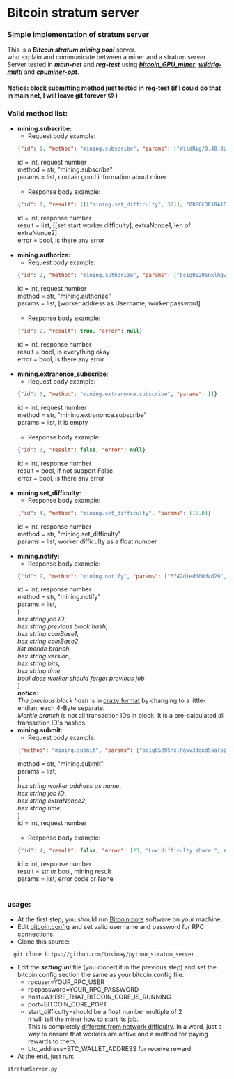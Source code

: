 # Bitcoin stratum server
### Simple implementation of stratum server

This is a ***Bitcoin stratum mining pool*** server.</br>
who explain and communicate between a miner and a stratum server. </br>
Server tested in ***main-net*** and ***reg-test*** using  ***[bitcoin_GPU_miner](https://github.com/tokimay/bitcoin_GPU_miner)***, ***[wildrig-multi](https://github.com/andru-kun/wildrig-multi)*** and ***[cpuminer-opt](https://github.com/JayDDee/cpuminer-opt)***.</br>
#### Notice: block submitting method just tested in reg-test (if I could do that in main net, I will leave git forever :stuck_out_tongue_winking_eye: )

### Valid method list:
- **mining.subscribe:**
  + Request body example:
  ````json
  {"id": 1, "method": "mining.subscribe", "params": ["WildRig/0.40.8L"]}
  ```` 
  id = int, request number </br>
  method = str, "mining.subscribe" </br>
  params = list, contain good information about miner </br>
  </br> 
  + Response body example:
  ````json
  {"id": 1, "result": [[["mining.set_difficulty", 32]], "0BFCC3F18A1605AE", 8], "error": null}
  ````
  id = int, response number </br>
  result = list, [[set start worker difficulty], extraNonce1, len of extraNonce2] </br>
  error = bool, is there any error </br>
  </br> 
- **mining.authorize:**
  + Request body example:
  ````json
  {"id": 2, "method": "mining.authorize", "params": ["bc1q05205nxlhgwv33gnd5salpp449m2k9ye8dqg72", ""]}
  ````
  id = int, request number </br>
  method = str, "mining.authorize" </br>
  params = list, [worker address as Username, worker password] </br>
  </br> 
  + Response body example:
  ````json
  {"id": 2, "result": true, "error": null}
  ````
  id = int, response number </br>
  result = bool, is everything okay </br>
  error = bool, is there any error </br>
  </br> 
- **mining.extranonce_subscribe**:
  + Request body example:
  ````json
  {"id": 3, "method": "mining.extranonce.subscribe", "params": []}
  ```` 
  id = int, request number </br>
  method = str, "mining.extranonce.subscribe" </br>
  params = list, it is empty </br>
  </br>
  - Response body example:
  ````json
  {"id": 3, "result": false, "error": null}
  ````
  id = int, response number </br>
  result = bool, if not support False </br>
  error = bool, is there any error </br>
  </br>
- **mining.set_difficulty:**
  + Response body example:
  ````json
  {"id": 4, "method": "mining.set_difficulty", "params": [16.0]}
  ````
  id = int, response number </br>
  method = str, "mining.set_difficulty" </br>
  params = list, worker difficulty as a float number </br>
  </br>
- **mining.notify:**
  + Response body example:
  ````json
  {"id": 2, "method": "mining.notify", "params": ["6742d1ed000d4d29", "c35fe4e2df7c7866d06a8f94b7892106fd7eeb390002a37a0000000000000000", "01000000010000000000000000000000000000000000000000000000000000000000000000ffffffff2603294d0d21746f6b696d617940676d61696c2e636f6d", "ffffffff027a88d412000000001600147d14fa4cdfba1cc8c5136d21df8435a976ab14990000000000000000266a24aa21a9ed20cf115aea7d5949653d2935e80d4703829e59539a40e9ede927db49509614dc00000000", ["f640a577fb4ee6989fd7f239beb0e1ca7f21776f9c70dcce929162597f93b10b", "48d0d07032f9bd8d662874927847040d478a0054de0e6923e8a09cf131702ff1", "96ed6a2663ce74bb8a9579eb778eb39c9c2f307daf6a287cc4f0249d6f1222df", "2a90d63ae86657e5d3ee9c9392a8255770a6b2b1563ef8728077b8dc60153a3b", "7e025ab05dd225c9ff43624b3901333558168a9166947448ff35222245befed8", "047a0e4600fbe0d5316a3123fccc7670b68dfe75c7051d3ba74a0e5f87a0bf5a", "bc04c1e8c1ade0ae389cb6887674723398cf4fdde56137e2fe910ab0fcd8776d", "315465f9a46ca9b37ea19692c965fc6277659582cb024ed26710095ee8c1875e", "f7ae16529703835e9170f8d918bd730c720192863b7e37c94b3abd8ca1a1cb18", "4b41fd87dd0182284d76e9a22ba21757a98369e49ee26afc327e8cd3782ab1d6", "b62b23864e8223a37eedab981985df292489333b82675f2317b9b22b84ff8148", "f35ddcb02e7e55d8cddf4d89cf09767a6cc5062c71869ab37f47cb03b63ae715"], "20000000", "1702c070", "6742d1ed", true]}
  ````
  id = int, response number </br>
  method = str, "mining.notify" </br>
  params = list, </br>
  [ </br>
  *hex string job ID*,  </br>
  *hex string previous block hash*, </br>
  *hex string coinBase1*, </br>
  *hex string coinBase2*, </br>
  *list merkle branch*, </br>
  *hex string version*, </br>
  *hex string bits*, </br>
  *hex string time*, </br>
  *bool does worker should forget previous job* </br>
  ]</br>
  ***notice:***</br>
  *The previous block hash* is in [crazy format](https://stackoverflow.com/questions/66412968/hash-of-previous-block-from-stratum-protocol) by changing to a little-endian, each 4-Byte separate. </br>
  *Merkle branch* is not all transaction IDs in block. It is a pre-calculated all transaction ID's hashes.
  </br>
- **mining.submit:**
  + Request body example:
  ````json
  {"method": "mining.submit", "params": ["bc1q05205nxlhgwv33gnd5salpp449m2k9ye8dqg72", "6742d2e1000d4d29", "0000000000000000", "6742d2e1", "bfdc580e"], "id":4}
  ```` 
  method = str, "mining.submit" </br>
  params = list, </br>
  [ </br>
  *hex string worker address as name*,  </br>
  *hex string job ID*, </br>
  *hex string extraNonce2*, </br>
  *hex string time*, </br>
  ]</br>
  id = int, request number </br>
  </br>
  + Response body example:
  ````json
  {"id": 4, "result": false, "error": [23, "Low difficulty share.", null]}
  ````
  id = int, response number </br>
  result = str or bool, mining result </br>
  params = list, error code or None </br>
  </br>
  

### usage:
- At the first step, you should run [Bitcoin core](https://bitcoin.org/en/full-node) software on your machine.
- Edit [bitcoin.config](https://bitcoin.stackexchange.com/questions/11190/where-is-the-configuration-file-of-bitcoin-qt-kept) and set valid username and password for RPC connections.
- Clone this source:
````shell
  git clone https://github.com/tokimay/python_stratum_server 
  ````
- Edit the ***setting.ini*** file (you cloned it in the previous step) and set the bitcoin.config section the same as your bitcoin.config file.
  + rpcuser=YOUR_RPC_USER
  + rpcpassword=YOUR_RPC_PASSWORD
  + host=WHERE_THAT_BITCOIN_CORE_IS_RUNNING
  + port=BITCOIN_CORE_PORT
  + start_difficulty=should be a float number multiple of 2 </br>
  It will tell the miner how to start its job. </br>
  This is completely [different from network difficulty](https://bitcointalk.org/index.php?topic=5474651.0). In a word, just a way to ensure that workers are active and a method for paying rewards to them. </br>
  + btc_address=BTC_WALLET_ADDRESS for receive reward
- At the end, just run: 
````shell
stratumServer.py
  ````
